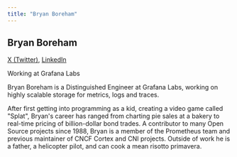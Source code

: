 ```yaml
---
title: "Bryan Boreham"
---
```


## Bryan Boreham
[X (Twitter)](https://twitter.com/bboreham), 
[LinkedIn](https://www.linkedin.com/in/bryanboreham)

Working at Grafana Labs

Bryan Boreham is a Distinguished Engineer at Grafana Labs, working on highly scalable storage for metrics, logs and traces.

After first getting into programming as a kid, creating a video game called "Splat", Bryan's career has ranged from charting pie sales at a bakery to real-time pricing of billion-dollar bond trades. A contributor to many Open Source projects since 1988, Bryan is a member of the Prometheus team and previous maintainer of CNCF Cortex and CNI projects. Outside of work he is a father, a helicopter pilot, and can cook a mean risotto primavera.
